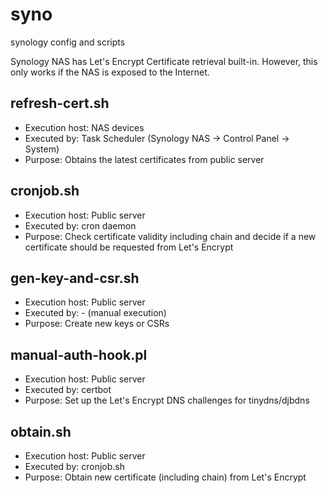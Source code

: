 # syno
synology config and scripts

Synology NAS has Let's Encrypt Certificate retrieval built-in. However, this only works if the NAS is exposed to the Internet.

## refresh-cert.sh

* Execution host: NAS devices
* Executed by: Task Scheduler (Synology NAS -> Control Panel -> System)
* Purpose: Obtains the latest certificates from public server

## cronjob.sh

* Execution host: Public server
* Executed by: cron daemon
* Purpose: Check certificate validity including chain and decide if a new certificate should be requested from Let's Encrypt

## gen-key-and-csr.sh

* Execution host: Public server
* Executed by: - (manual execution)
* Purpose: Create new keys or CSRs

## manual-auth-hook.pl

* Execution host: Public server
* Executed by: certbot
* Purpose: Set up the Let's Encrypt DNS challenges for tinydns/djbdns

## obtain.sh

* Execution host: Public server
* Executed by: cronjob.sh
* Purpose: Obtain new certificate (including chain) from Let's Encrypt
